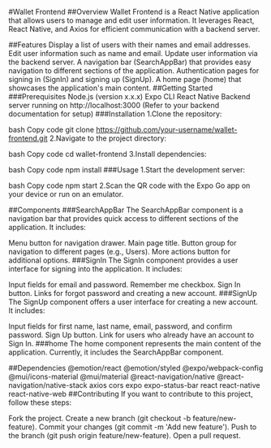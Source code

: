 #Wallet Frontend
##Overview
Wallet Frontend is a React Native application that allows users to manage and edit user information. It leverages React, React Native, and Axios for efficient communication with a backend server.

##Features
Display a list of users with their names and email addresses.
Edit user information such as name and email.
Update user information via the backend server.
A navigation bar (SearchAppBar) that provides easy navigation to different sections of the application.
Authentication pages for signing in (SignIn) and signing up (SignUp).
A home page (home) that showcases the application's main content.
##Getting Started
###Prerequisites
Node.js (version x.x.x)
Expo CLI
React Native
Backend server running on http://localhost:3000 (Refer to your backend documentation for setup)
###Installation
1.Clone the repository:

bash
Copy code
git clone https://github.com/your-username/wallet-frontend.git
2.Navigate to the project directory:

bash
Copy code
cd wallet-frontend
3.Install dependencies:

bash
Copy code
npm install
###Usage
1.Start the development server:

bash
Copy code
npm start
2.Scan the QR code with the Expo Go app on your device or run on an emulator.

##Components
###SearchAppBar
The SearchAppBar component is a navigation bar that provides quick access to different sections of the application. It includes:

Menu button for navigation drawer.
Main page title.
Button group for navigation to different pages (e.g., Users).
More actions button for additional options.
###SignIn
The SignIn component provides a user interface for signing into the application. It includes:

Input fields for email and password.
Remember me checkbox.
Sign In button.
Links for forgot password and creating a new account.
###SignUp
The SignUp component offers a user interface for creating a new account. It includes:

Input fields for first name, last name, email, password, and confirm password.
Sign Up button.
Link for users who already have an account to Sign In.
###home
The home component represents the main content of the application. Currently, it includes the SearchAppBar component.

##Dependencies
@emotion/react
@emotion/styled
@expo/webpack-config
@mui/icons-material
@mui/material
@react-navigation/native
@react-navigation/native-stack
axios
cors
expo
expo-status-bar
react
react-native
react-native-web
##Contributing
If you want to contribute to this project, follow these steps:

Fork the project.
Create a new branch (git checkout -b feature/new-feature).
Commit your changes (git commit -m 'Add new feature').
Push to the branch (git push origin feature/new-feature).
Open a pull request.
